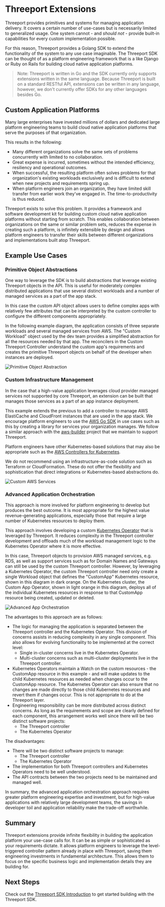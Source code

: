 # Threeport Extensions

Threeport provides primitives and systems for managing application delivery.  It
covers a certain number of use-cases but is necessarily limited to generalized
usage.  One system cannot - and _should not_ - provide built-in capabilities for
every custom implementation possible.

For this reason, Threeport provides a Golang SDK to extend the functionality of the
system to any use case imaginable.  The Threeport SDK can be thought of as
a platform engineering framework that is a like Django or Ruby on Rails for building
cloud native application platforms.

> Note: Threeport is written in Go and the SDK currently only supports
> extensions written in the same language.  Because Threeport is built on a
> standard RESTful API, extensions can be written in any language, however, we
> don't currently offer SDKs for any other languages besides Go.

## Custom Application Platforms

Many large enterprises have invested millions of dollars and dedicated large
platform engineering teams to build cloud native application platforms that
serve the purposes of that organization.

This results in the following:

* Many different organizations solve the same sets of problems concurrently with
  limited to no collaboration.
* Great expense is incurred, sometimes without the intended efficiency,
  resiliency and operational outcomes.
* When successful, the resulting platform often solves problems for that
  organization's existing workloads exclusively and is difficult to extend when
  new projects and requirements spring up.
* When platform engineers join an organization, they have limited skill transfer
  from earlier work they've engaged in.  The time-to-productivity is thus
  reduced.

Threeport exists to solve this problem.  It provides a framework and software
development kit for building custom cloud native application platforms without
starting from scratch.  This enables collaboration between organizations on the
same or similar problem sets, reduces the expense in creating such a platform,
is infinitely extensible by design and allows platform engineers to transfer
their skills between different organizations and implementations built atop
Threeport.

## Example Use Cases

### Primitive Object Abstractions

One way to leverage the SDK is to build abstractions that leverage existing
Threeport objects in the API.  This is useful for moderately complex distributed
applications that use several distinct workloads and a number of managed services
as a part of the app stack.

In this case the custom API object allows users to define complex apps with
relatively few attributes that can be interpreted by the custom controller to
configure the different components appropriately.

In the following example diagram, the application consists of three separate workloads
and several managed services from AWS.  The "Custom Workload" object used by the
dev team provides a simplified abstraction for all the resources needed by that
app.  The reconcilers in the Custom Threeport Controller understand the custom
app's requirements and creates the primitive Threeport objects on behalf of the
developer when instances are deployed.

![Primitive Object Abstraction](../img/ThreeportForPlatformEngineers.png)

### Custom Infrastructure Management

In the case that a high-value application leverages cloud provider managed
services not supported by core Threeport, an extension can be built that manages
those services as a part of an app instance deployment.

This example extends the previous to add a controller to manage AWS ElastiCache
and CloudFront instances that are used in the app stack.  We encourage platform
engineers to use the [AWS Go SDK](https://github.com/aws/aws-sdk-go-v2) in use
cases such as this by creating a library for services your organization manages.
We follow a similar approach with the
[aws-builder](https://github.com/nukleros/aws-builder) project that we maintain
to support Threeport.

Platform engineers have other Kubernetes-based solutions that may also be
appropriate such as the [AWS Controllers for
Kubernetes](https://aws-controllers-k8s.github.io/community/docs/community/overview/).

We do not recommend using an infrastructure-as-code solution such as
Terraform or CloudFormation.  These do not offer the flexibility and
sophistication that direct integrations or Kubernetes-based abstractions do.

![Custom AWS Services](../img/ThreeportExtensionCustomAWSServices.png)

### Advanced Application Orchestration

This approach is more involved for platform engineering to develop but produces
the best outcome.  It is most appropriate for the highest value
revenue-generating applications, especially those that require a large number of
Kubernetes resources to deploy them.

This approach involves developing a custom [Kubernetes Operator](https://kubernetes.io/docs/concepts/extend-kubernetes/operator/)
that is leveraged by Threeport.  It reduces complexity in the Threeport
controller development and offloads much of the workload management logic to
the Kubernetes Operator where it is more effective.

In this case, Threeport objects to provision AWS managed services, e.g. RDS, as
well as support services such as for Domain Names and Gateways can still be used
by the custom Threeport controller.  However, by leveraging a Kubernetes
Operator, the custom Threeport controller need only create a single Workload
object that defines the "CustomApp" Kubernetes resource, shown in this diagram in
dark orange.  On the Kubernetes cluster, the Custom App Operator, shown in light
orange in this diagram, deploys all of the individual Kubernetes resources in
response to that CustomApp resource being created, updated or deleted.

![Advanced App Orchestration](../img/AdvancedAppOrchestration.png)

The advantages to this approach are as follows:

* The logic for managing the application is separated between
  the Threeport controller and the Kubernetes Operator.  This division of
  concerns assists in reducing complexity in any single component.  This also
  allows for evolving functionality to be implemented at the correct level:
    * Single in-cluster concerns live in the Kubernetes Operator.
    * Multi-cluster concerns such as multi-cluster deployments live in the
      Threeport controller.
* Kubernetes Operators maintain a Watch on the custom resources - the CustomApp
  resource in this example - and will make updates to the child Kubernetes
  resources as needed when changes occur to the CustomApp resource.  The
  Kubernetes Operator can also ensure that no changes are made directly to those
  child Kubernetes resources and revert them if changes occur.  This is not
  appropriate to do at the Threeport layer.
* Engineering responsibility can be more distributed across distinct concerns.
  As long as the requirements and scope are clearly defined for each component,
  this arrangement works well since there will be two distinct software
  projects:
    * The Threeport controller
    * The Kubernetes Operator

The disadvantages:

* There will be two distinct software projects to manage:
    * The Threeport controller
    * The Kubernetes Operator
* The implementation for both Threeport controllers and Kubernetes Operators need to
  be well understood.
* The API contracts between the two projects need to be maintained and managed
  well.

In summary, the advanced application orchestration approach requires greater
platform engineering expertise and investment, but for high-value applications
with relatively large development teams, the savings in developer toil and
application reliability make the trade-off worthwhile.

## Summary

Threeport extensions provide infinite flexibility in building the application
platform your use-case calls for.  It can be as simple or sophisticated as your
requirements dictate.  It allows platform engineers to leverage the
level-triggered controller pattern already in place with Threeport, saving them
engineering investments in fundamental architecture.  This allows them to focus
on the specific business logic and implementation details they are building for.

## Next Steps

Check out the [Threeport SDK Introduction](../sdk/sdk-intro.md) to get started
building with the Threeport SDK.

